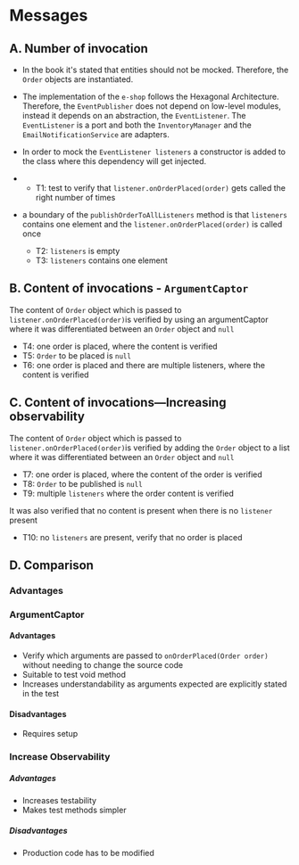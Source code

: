 # Messages

## A. Number of invocation

- In the book it's stated that entities should not be mocked. Therefore, the ``Order`` objects are instantiated.
- The implementation of the ``e-shop`` follows the Hexagonal Architecture. Therefore, the ``EventPublisher`` does not depend on low-level modules, instead it depends on an abstraction, the ``EventListener``. The ``EventListener`` is a port and both the ``InventoryManager`` and the ``EmailNotificationService`` are adapters.
- In order to mock the ``EventListener listeners`` a constructor is added to the class where this dependency will get injected.
- 
    - T1: test to verify that ``listener.onOrderPlaced(order)`` gets called the right number of times

- a boundary of the ``publishOrderToAllListeners`` method is that ``listeners`` contains one element and the ``listener.onOrderPlaced(order)`` is called once 
    - T2: ``listeners`` is empty
    - T3: ``listeners`` contains one element 

## B. Content of invocations - ``ArgumentCaptor``
The content of ``Order`` object which is passed to ``listener.onOrderPlaced(order)``is verified by using an argumentCaptor where it was differentiated between an ``Order`` object and ``null``
- T4: one order is placed, where the content is verified
- T5: ``Order`` to be placed is ``null``
- T6: one order is placed and there are multiple listeners, where the content is verified


## C. Content of invocations—Increasing observability
The content of ``Order`` object which is passed to ``listener.onOrderPlaced(order)``is verified by adding the ``Order`` object to a list where it was differentiated between an ``Order`` object and ``null``
- T7: one order is placed, where the content of the order is verified
- T8: ``Order`` to be published is ``null``
- T9: multiple ``listeners`` where the order content is verified

It was also verified that no content is present when there is no ``listener`` present
- T10: no ``listeners`` are present, verify that no order is placed

## D. Comparison

### Advantages
### ArgumentCaptor
#### Advantages
- Verify which arguments are passed to ``onOrderPlaced(Order order)`` without needing to change the source code
- Suitable to test void method
- Increases understandability as arguments expected are explicitly stated in the test

#### Disadvantages
- Requires setup

### Increase Observability
##### Advantages
- Increases testability
- Makes test methods simpler

##### Disadvantages
- Production code has to be modified

